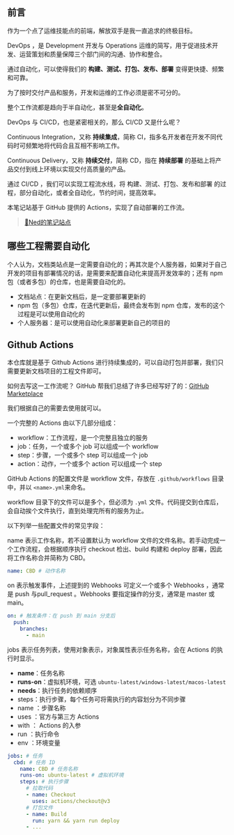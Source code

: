 ## 前言

作为一个点了运维技能点的前端，解放双手是我一直追求的终极目标。

DevOps ，是 Development 开发与 Operations 运维的简写，用于促进技术开发、运营策划和质量保障三个部门间的沟通、协作和整合。

通过自动化，可以使得我们的 **构建、测试、打包、发布、部署** 变得更快捷、频繁和可靠。

为了按时交付产品和服务，开发和运维的工作必须是密不可分的。

整个工作流都是趋向于半自动化，甚至是**全自动化**。

DevOps 与 CI/CD，也是紧密相关的，那么 CI/CD 又是什么呢？

Continuous Integration，又称 **持续集成**，简称 CI，指多名开发者在开发不同代码时可频繁地将代码合且互相不影响工作。

Continuous Delivery，又称 **持续交付**，简称 CD，指在 **持续部署** 的基础上将产品交付到线上环境以实现交付高质量的产品。

通过 CI/CD ，我们可以实现工程流水线，将 构建、测试、打包、发布和部署 的过程，部分自动化，或者全自动化，节约时间，提高效率。

本笔记站基于 GitHub 提供的 Actions，实现了自动部署的工作流。

> [📓Ned的笔记站点 ](https://github.com/wangenze267/Note)

## 哪些工程需要自动化

个人认为，文档类站点是一定需要自动化的；再其次是个人服务器，如果对于自己开发的项目有部署情况的话，是需要来配置自动化来提高开发效率的；还有 npm 包（或者多包）的仓库，也是需要自动化的。

- 文档站点：在更新文档后，是一定要部署更新的
- npm 包（多包）仓库，在迭代更新后，最终会发布到 npm 仓库，发布的这个过程是可以使用自动化的
- 个人服务器：是可以使用自动化来部署更新自己的项目的

## Github Actions

本仓库就是基于 Github Actions 进行持续集成的，可以自动打包并部署，我们只需要更新文档项目的工程文件即可。

如何去写这一工作流呢？ GitHub 帮我们总结了许多已经写好了的：[GitHub Marketplace](https://github.com/marketplace?type=actions)

我们根据自己的需要去使用就可以。

一个完整的 Actions 由以下几部分组成：

- workflow：工作流程，是一个完整且独立的服务
- job：任务，一个或多个 job 可以组成一个 workflow
- step：步骤，一个或多个 step 可以组成一个 job
- action：动作，一个或多个 action 可以组成一个 step

GitHub Actions 的配置文件是 workflow 文件，存放在 `.github/workflows` 目录中，并以 `<name>.yml`来命名。

workflow 目录下的文件可以是多个，但必须为 `.yml` 文件。代码提交到仓库后，会自动挨个文件执行，直到处理完所有的服务为止。

以下列举一些配置文件的常见字段：

name 表示工作名称，若不设置默认为 workflow 文件的文件名称。若手动完成一个工作流程，会根据顺序执行 checkout 检出、build 构建和 deploy 部署，因此将工作名称合并简称为 CBD。

```yml
name: CBD # 动作名称
```

on 表示触发事件，上述提到的 Webhooks 可定义一个或多个 Webhooks ，通常是 push 与pull_request 。Webhooks 要指定操作的分支，通常是 master 或 main。

```yml
on: # 触发条件：在 push 到 main 分支后
  push:
    branches:
      - main
```

 jobs 表示任务列表，使用对象表示，对象属性表示任务名称，会在 Actions 的执行时显示。

-  **name**：任务名称
-  **runs-on**：虚拟机环境，可选 `ubuntu-latest/windows-latest/macos-latest`
-  **needs**：执行任务的依赖顺序
-  steps：执行步骤，每个任务可将需执行的内容划分为不同步骤
  -   name ：步骤名称
  -   uses  ：官方与第三方 Actions
  -   with ： Actions 的入参
  -   run ：执行命令
  -   env ：环境变量

```yml
jobs: # 任务
  cbd: # 任务 ID
    name: CBD # 任务名称
    runs-on: ubuntu-latest # 虚拟机环境
    steps: # 执行步骤
      # 拉取代码
      - name: Checkout
        uses: actions/checkout@v3
      # 打包文件
      - name: Build
        run: yarn && yarn run deploy
      - ...
```

